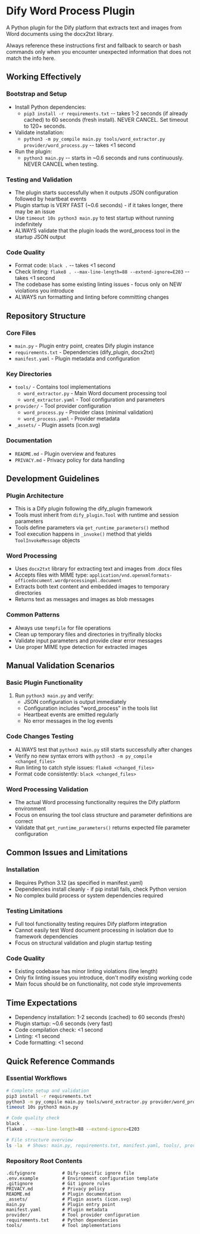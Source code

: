 # Dify Word Process Plugin

A Python plugin for the Dify platform that extracts text and images from Word documents using the docx2txt library.

Always reference these instructions first and fallback to search or bash commands only when you encounter unexpected information that does not match the info here.

## Working Effectively

### Bootstrap and Setup
- Install Python dependencies:
  - `pip3 install -r requirements.txt` -- takes 1-2 seconds (if already cached) to 60 seconds (fresh install). NEVER CANCEL. Set timeout to 120+ seconds.
- Validate installation:
  - `python3 -m py_compile main.py tools/word_extractor.py provider/word_process.py` -- takes <1 second
- Run the plugin:
  - `python3 main.py` -- starts in ~0.6 seconds and runs continuously. NEVER CANCEL when testing.

### Testing and Validation
- The plugin starts successfully when it outputs JSON configuration followed by heartbeat events
- Plugin startup is VERY FAST (~0.6 seconds) - if it takes longer, there may be an issue
- Use `timeout 10s python3 main.py` to test startup without running indefinitely
- ALWAYS validate that the plugin loads the word_process tool in the startup JSON output

### Code Quality
- Format code: `black .` -- takes <1 second
- Check linting: `flake8 . --max-line-length=88 --extend-ignore=E203` -- takes <1 second
- The codebase has some existing linting issues - focus only on NEW violations you introduce
- ALWAYS run formatting and linting before committing changes

## Repository Structure

### Core Files
- `main.py` - Plugin entry point, creates Dify plugin instance
- `requirements.txt` - Dependencies (dify_plugin, docx2txt)
- `manifest.yaml` - Plugin metadata and configuration

### Key Directories
- `tools/` - Contains tool implementations
  - `word_extractor.py` - Main Word document processing tool
  - `word_extractor.yaml` - Tool configuration and parameters
- `provider/` - Tool provider configuration
  - `word_process.py` - Provider class (minimal validation)
  - `word_process.yaml` - Provider metadata
- `_assets/` - Plugin assets (icon.svg)

### Documentation
- `README.md` - Plugin overview and features
- `PRIVACY.md` - Privacy policy for data handling

## Development Guidelines

### Plugin Architecture
- This is a Dify plugin following the dify_plugin framework
- Tools must inherit from `dify_plugin.Tool` with runtime and session parameters
- Tools define parameters via `get_runtime_parameters()` method
- Tool execution happens in `_invoke()` method that yields `ToolInvokeMessage` objects

### Word Processing
- Uses `docx2txt` library for extracting text and images from .docx files
- Accepts files with MIME type: `application/vnd.openxmlformats-officedocument.wordprocessingml.document`
- Extracts both text content and embedded images to temporary directories
- Returns text as messages and images as blob messages

### Common Patterns
- Always use `tempfile` for file operations
- Clean up temporary files and directories in try/finally blocks
- Validate input parameters and provide clear error messages
- Use proper MIME type detection for extracted images

## Manual Validation Scenarios

### Basic Plugin Functionality
1. Run `python3 main.py` and verify:
   - JSON configuration is output immediately
   - Configuration includes "word_process" in the tools list
   - Heartbeat events are emitted regularly
   - No error messages in the log events

### Code Changes Testing
- ALWAYS test that `python3 main.py` still starts successfully after changes
- Verify no new syntax errors with `python3 -m py_compile <changed_files>`
- Run linting to catch style issues: `flake8 <changed_files>`
- Format code consistently: `black <changed_files>`

### Word Processing Validation
- The actual Word processing functionality requires the Dify platform environment
- Focus on ensuring the tool class structure and parameter definitions are correct
- Validate that `get_runtime_parameters()` returns expected file parameter configuration

## Common Issues and Limitations

### Installation
- Requires Python 3.12 (as specified in manifest.yaml)
- Dependencies install cleanly - if pip install fails, check Python version
- No complex build process or system dependencies required

### Testing Limitations
- Full tool functionality testing requires Dify platform integration
- Cannot easily test Word document processing in isolation due to framework dependencies
- Focus on structural validation and plugin startup testing

### Code Quality
- Existing codebase has minor linting violations (line length)
- Only fix linting issues you introduce, don't modify existing working code
- Main focus should be on functionality, not code style improvements

## Time Expectations
- Dependency installation: 1-2 seconds (cached) to 60 seconds (fresh)
- Plugin startup: ~0.6 seconds (very fast)
- Code compilation check: <1 second
- Linting: <1 second  
- Code formatting: <1 second

## Quick Reference Commands

### Essential Workflows
```bash
# Complete setup and validation
pip3 install -r requirements.txt
python3 -m py_compile main.py tools/word_extractor.py provider/word_process.py
timeout 10s python3 main.py

# Code quality check
black .
flake8 . --max-line-length=88 --extend-ignore=E203

# File structure overview
ls -la  # Shows: main.py, requirements.txt, manifest.yaml, tools/, provider/, _assets/
```

### Repository Root Contents
```
.difyignore          # Dify-specific ignore file
.env.example         # Environment configuration template
.gitignore           # Git ignore rules
PRIVACY.md           # Privacy policy
README.md            # Plugin documentation
_assets/             # Plugin assets (icon.svg)
main.py              # Plugin entry point
manifest.yaml        # Plugin metadata
provider/            # Tool provider configuration
requirements.txt     # Python dependencies
tools/               # Tool implementations
```